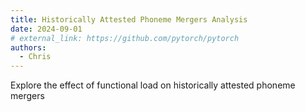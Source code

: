 ```yaml
---
title: Historically Attested Phoneme Mergers Analysis
date: 2024-09-01
# external_link: https://github.com/pytorch/pytorch
authors:
  - Chris 
---
```


Explore the effect of functional load on historically attested phoneme mergers

<!--more-->


